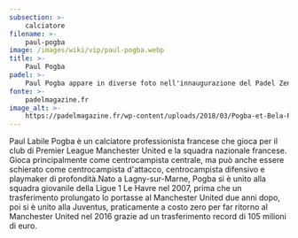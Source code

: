 ```yaml
---
subsection: >-
    calciatore
filename: >-
    paul-pogba
image: /images/wiki/vip/paul-pogba.webp
title: >-
    Paul Pogba
padel: >-
    Paul Pogba appare in diverse foto nell'innaugurazione del Padel Zenter di Ibra, insieme alla leggenda Fernando Belasteguin.
fonte: >-
    padelmagazine.fr
image_alt: >-
    https://padelmagazine.fr/wp-content/uploads/2018/03/Pogba-et-Bela-Padel.jpg
---
```

Paul Labile Pogba è un calciatore professionista francese che gioca per il club di Premier League Manchester United e la squadra nazionale francese. Gioca principalmente come centrocampista centrale, ma può anche essere schierato come centrocampista d'attacco, centrocampista difensivo e playmaker di profondità.Nato a Lagny-sur-Marne, Pogba si è unito alla squadra giovanile della Ligue 1 Le Havre nel 2007, prima che un trasferimento prolungato lo portasse al Manchester United due anni dopo, poi si è unito alla Juventus, praticamente a costo zero per far ritorno al Manchester United nel 2016 grazie ad un trasferimento record di 105 milioni di euro.